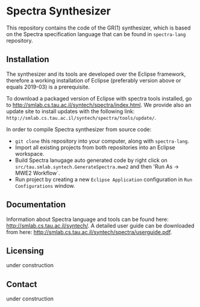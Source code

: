 # Spectra Synthesizer
This repository contains the code of the GR(1) synthesizer, which is based on the Spectra specification language that can be found in `spectra-lang` repository.

## Installation
The synthesizer and its tools are developed over the Eclipse framework, therefore a working installation of Eclipse (preferably version above or equals 2019-03) is a prerequisite.

To download a packaged version of Eclipse with spectra tools installed, go to http://smlab.cs.tau.ac.il/syntech/spectra/index.html.
We provide also an update site to install updates with the following link: `http://smlab.cs.tau.ac.il/syntech/spectra/tools/update/`.

In order to compile Spectra synthesizer from source code:
- `git clone` this repository into your computer, along with `spectra-lang`.
- Import all existing projects from both repositories into an Eclipse workspace.
- Build Spectra lanugage auto generated code by right click on `src/tau.smlab.syntech.GenerateSpectra.mwe2` and then 'Run As -> MWE2 Workflow`.
- Run project by creating a new `Eclipse Application` configuration in `Run Configurations` window.

## Documentation
Information about Spectra language and tools can be found here: http://smlab.cs.tau.ac.il/syntech/.
A detailed user guide can be downloaded from here: http://smlab.cs.tau.ac.il/syntech/spectra/userguide.pdf.

## Licensing
under construction

## Contact
under construction
